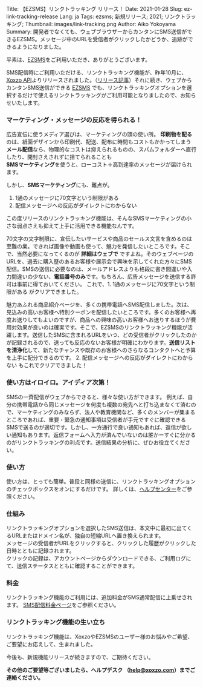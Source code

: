 Title: 【EZSMS】リンクトラッキング リリース！
Date: 2021-01-28
Slug: ez-link-tracking-release
Lang: ja
Tags: ezsms; 新規リリース; 2021; リンクトラッキング;
Thumbnail: images/link-tracking.png
Author: Aiko Yokoyama
Summary: 開発者でなくても、ウェブブラウザーからカンタンにSMS送信ができるEZSMS。メッセージ中のURLを受信者がクリックしたかどうか、追跡ができるようになりました。

平素は、[EZSMS](https://www.ezsms.biz/)をご利用いただき、ありがとうございます。

SMS配信時にご利用いただける、リンクトラッキング機能が、昨年10月に、[Xoxzo API](https://www.xoxzo.com/)よりリリースされました。（[リリース記事](https://blog.xoxzo.com/ja/2020/10/15/link-tracking-release/)）それに続き、ウェブからカンタンSMS送信ができる [EZSMS](https://www.ezsms.biz/) でも、リンクトラッキングオプションを選択するだけで使えるリンクトラッキングがご利用可能となりましたので、お知らせいたします。


### マーケティング・メッセージの反応を得られる！

広告宣伝に使うメディア選びは、マーケティングの頭の使い所。
**印刷物を配る**のは、紙面デザインから印刷代、配送、配布に時間もコストもかかってしまう</br>
**メール配信**なら、物理的なコストは抑えられるものの、スパムフォルダーへ直行したり、開封さえされずに捨てられることも</br>
**SMSマーケティング**を使うと、ローコスト＋高到達率のメッセージが届けられます。

しかし、**SMSマーケティング**にも、難点が。
1. 1通のメッセージに70文字という制限がある
2. 配信メッセージへの反応がダイレクトにわからない

この度リリースのリンクトラッキング機能は、そんなSMSマーケティングの小さな弱点さえも抑えて上手に活用できる機能なんです。

70文字の文字制限に、宣伝したいサービスや商品のセールス文言を含めるのは至難の業。できれば画像や動画も使って、魅力を発信したいところです。そこで、当然必要になってくるのが **詳細はウェブで** ですよね。そのウェブページのURLを、過去に購入歴のあるお客様や展示会で興味を示してくれた方々にSMS配信。SMSの送信に必要なのは、メールアドレスよりも格段に書き間違いや入力間違いの少ない、**電話番号のみ**です。もちろん、広告メッセージを送信する許可は事前に得ておいてください。
これで、1. 1通のメッセージに70文字という制限がある がクリアできました。

魅力あふれる商品紹介ページを、多くの携帯電話へSMS配信しました。次は、見込みの高いお客様へ特別クーポンを配信したいところです。多くのお客様へ再度お送りしてもよいのですが、商品への興味の高いお客様へお送りするほうが費用対効果が良いのは確実です。そこで、EZSMSのリンクトラッキング機能が活躍します。送信したSMSに含まれるURLをいつ、どの受信者がクリックしたのかが記録されるので、送っても反応のないお客様が明確にわかります。**送信リストを清浄化**して、新たなチャンスや既存のお客様へのさらなるコンタクトへと予算を上手に配分できるのです。
2. 配信メッセージへの反応がダイレクトにわからない もこれでクリアできました！

### 使い方はイロイロ。アイディア次第！
SMSの一斉配信がウェブからできると、様々な使い方ができます。
例えば、自分の携帯電話から同じメッセージを何度も複数の宛先へと打ち込まなくて済むので、マーケティングのみならず、法人や教育機関など、多くのメンバーが集まるところであれば、重要・緊急の通知事項は受信者が手元ですぐに確認できるSMSで送るのが適切です。しかし、一方通行で良い通知もあれば、返信が欲しい通知もあります。返信フォームへ入力が済んでいないのは誰かーすぐに分かるのがリンクトラッキングの利点です。送信結果の分析に、ぜひお役立てください。

### 使い方
使い方は、とっても簡単。普段と同様の送信に、リンクトラッキングオプションのチェックボックスをオンにするだけです。
詳しくは、[ヘルプセンター]()をご参照ください。

### 仕組み
リンクトラッキングオプションを選択したSMS送信は、本文中に最初に出てくるURLまたはドメイン名が、独自の短縮URLへ置き換えられます。<br>
メッセージの受信者がURLをクリックすると、クリックした履歴がクリックした日時とともに記録されます。<br>
クリックの記録は、アカウントページからダウンロードできる、ご利用ログにて、送信ステータスとともに確認することができます。

### 料金
リンクトラッキング機能のご利用には、追加料金がSMS通常配信に上乗せされます。
[SMS配信料金ページ](https://www.ezsms.biz/ja/faq/price/)をご参照ください。

### リンクトラッキング機能の生い立ち
リンクトラッキング機能は、XoxzoやEZSMSのユーザー様のお悩みやご希望、ご要望にお応えして、生まれました。

今後も、新規機能リリースが続きますので、ご期待ください。

**その他のご要望等ございましたら、ヘルプデスク （help@xoxzo.com）までご連絡ください。**

